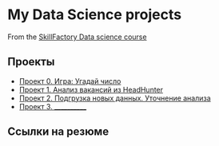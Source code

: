 # My Data Sсience projects

From the [SkillFactory Data science course](https://skillfactory.ru/data-scientist-syllabus-thankyou#syllabus)

## Проекты

* [Проект 0. Игра: Угадай число](https://github.com/IShinkarev/SF_Data_Science_course/tree/main/PROJECT-0_Угадай_число)
* [Проект 1. Анализ вакансий из HeadHunter](https://github.com/IShinkarev/SF_Data_Science_course/tree/main/PROJECT-1_Анализ_вакансий_из_HeadHunter)
* [Проект 2. Подгрузка новых данных. Уточнение анализа ](https://github.com/IShinkarev/SF_Data_Science_Projects/tree/main/PROJECT-2_Подгрузка_новых_данных_Уточнение_анализа)
* [Проект 3. __________](             )

## Ссылки на резюме
